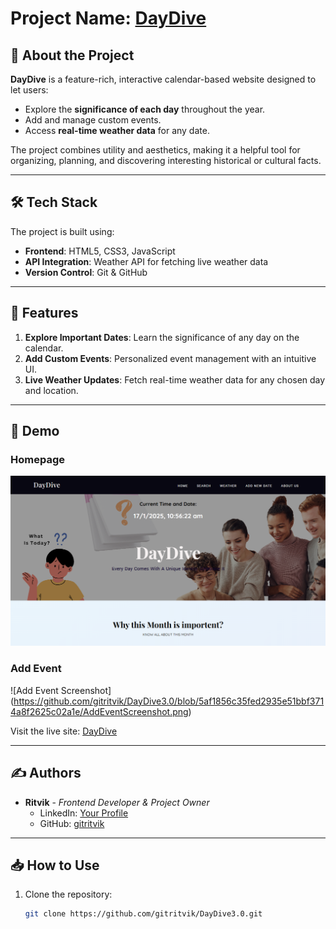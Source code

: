 


# Project Name: [DayDive](https://gitritvik.github.io/DayDive3.0/)

## 🌟 About the Project
**DayDive** is a feature-rich, interactive calendar-based website designed to let users:
- Explore the **significance of each day** throughout the year.
- Add and manage custom events.
- Access **real-time weather data** for any date.

The project combines utility and aesthetics, making it a helpful tool for organizing, planning, and discovering interesting historical or cultural facts.

---

## 🛠️ Tech Stack
The project is built using:
- **Frontend**: HTML5, CSS3, JavaScript
- **API Integration**: Weather API for fetching live weather data
- **Version Control**: Git & GitHub

---

## 🚀 Features
1. **Explore Important Dates**: Learn the significance of any day on the calendar.
2. **Add Custom Events**: Personalized event management with an intuitive UI.
3. **Live Weather Updates**: Fetch real-time weather data for any chosen day and location.

---


## 📸 Demo
### Homepage
 


![Homepage Screenshot](https://github.com/gitritvik/DayDive3.0/blob/ebf3586e473142d87643324abbf0800e769f65fd/HomepageScreenshot.png)
### Add Event
![Add Event Screenshot] (https://github.com/gitritvik/DayDive3.0/blob/5af1856c35fed2935e51bbf3714a8f2625c02a1e/AddEventScreenshot.png)

Visit the live site: [DayDive](https://gitritvik.github.io/DayDive3.0/)

---






## ✍️ Authors
- **Ritvik** - *Frontend Developer & Project Owner*
  - LinkedIn: [Your Profile](https://www.linkedin.com/in/your-profile)
  - GitHub: [gitritvik](https://github.com/gitritvik)

---

## 📥 How to Use
1. Clone the repository:
   ```bash
   git clone https://github.com/gitritvik/DayDive3.0.git
